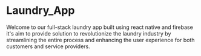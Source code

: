 # Laundry_App
Welcome to our full-stack laundry app built using react native and firebase it's aim to provide solution to revolutionize the laundry industry by streamlining the entire process and enhancing the user experience for both customers and service providers.
